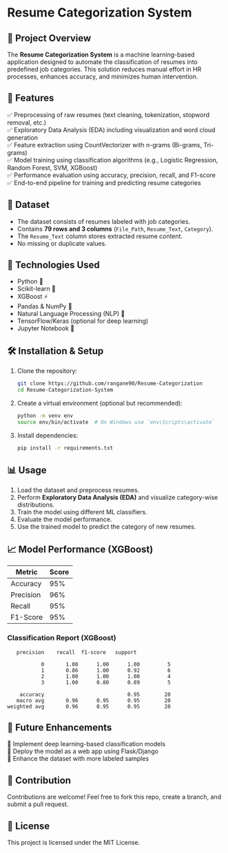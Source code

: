 # Resume Categorization System

## 📌 Project Overview  
The **Resume Categorization System** is a machine learning-based application designed to automate the classification of resumes into predefined job categories. This solution reduces manual effort in HR processes, enhances accuracy, and minimizes human intervention.

## 🚀 Features  
✅ Preprocessing of raw resumes (text cleaning, tokenization, stopword removal, etc.)  
✅ Exploratory Data Analysis (EDA) including visualization and word cloud generation  
✅ Feature extraction using CountVectorizer with n-grams (Bi-grams, Tri-grams)  
✅ Model training using classification algorithms (e.g., Logistic Regression, Random Forest, SVM, XGBoost)  
✅ Performance evaluation using accuracy, precision, recall, and F1-score  
✅ End-to-end pipeline for training and predicting resume categories  

## 📂 Dataset  
- The dataset consists of resumes labeled with job categories.
- Contains **79 rows and 3 columns** (`File_Path`, `Resume_Text`, `Category`).
- The `Resume_Text` column stores extracted resume content.
- No missing or duplicate values.

## 🔧 Technologies Used  
- Python 🐍  
- Scikit-learn 🤖  
- XGBoost ⚡  
- Pandas & NumPy 🔢  
- Natural Language Processing (NLP) 📝  
- TensorFlow/Keras (optional for deep learning)  
- Jupyter Notebook 📓  


## 🛠️ Installation & Setup  
1. Clone the repository:  
   ```bash
   git clone https://github.com/rangane90/Resume-Categorization
   cd Resume-Categorization-System
   ```
2. Create a virtual environment (optional but recommended):  
   ```bash
   python -m venv env
   source env/bin/activate  # On Windows use `env\Scripts\activate`
   ```
3. Install dependencies:  
   ```bash
   pip install -r requirements.txt
   ```

## 📊 Usage  
1. Load the dataset and preprocess resumes.
2. Perform **Exploratory Data Analysis (EDA)** and visualize category-wise distributions.
3. Train the model using different ML classifiers.
4. Evaluate the model performance.
5. Use the trained model to predict the category of new resumes.

## 📈 Model Performance (XGBoost)  
| Metric       | Score  |
|-------------|--------|
| Accuracy    | 95%    |
| Precision   | 96%    |
| Recall      | 95%    |
| F1-Score    | 95%    |

### Classification Report (XGBoost)  
```
   precision    recall  f1-score   support

           0       1.00      1.00      1.00         5
           1       0.86      1.00      0.92         6
           2       1.00      1.00      1.00         4
           3       1.00      0.80      0.89         5

    accuracy                           0.95        20
   macro avg       0.96      0.95      0.95        20
weighted avg       0.96      0.95      0.95        20
```

## 📌 Future Enhancements  
🔹 Implement deep learning-based classification models  
🔹 Deploy the model as a web app using Flask/Django  
🔹 Enhance the dataset with more labeled samples  

## 🤝 Contribution  
Contributions are welcome! Feel free to fork this repo, create a branch, and submit a pull request.  

## 📝 License  
This project is licensed under the MIT License.  

